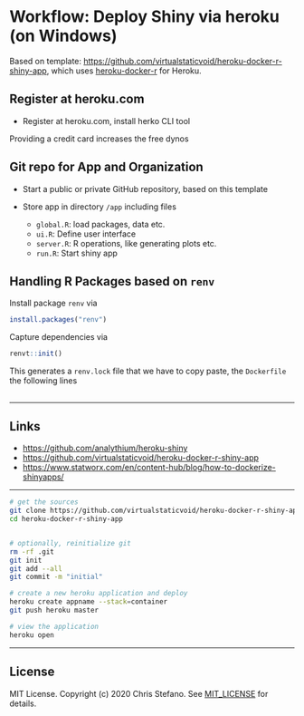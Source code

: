 # Workflow: Deploy Shiny via heroku (on Windows)

Based on template: https://github.com/virtualstaticvoid/heroku-docker-r-shiny-app, which uses [heroku-docker-r][2] for Heroku.

## Register at heroku.com

* Register at heroku.com, install herko CLI tool 

Providing a credit card increases the free dynos

## Git repo for App and Organization

* Start a public or private GitHub repository, based on this template 

* Store app in directory `/app` including files
    - `global.R`: load packages, data etc.
    - `ui.R`: Define user interface
    - `server.R`: R operations, like generating plots etc.
    - `run.R`: Start shiny app

## Handling R Packages based on `renv`

Install package `renv` via 

```r
install.packages("renv")
```

Capture dependencies via

```r
renvt::init()
```

This generates a `renv.lock` file that we have to copy paste, the `Dockerfile` the following lines


## 


_______

## Links

* https://github.com/analythium/heroku-shiny
* https://github.com/virtualstaticvoid/heroku-docker-r-shiny-app
* https://www.statworx.com/en/content-hub/blog/how-to-dockerize-shinyapps/

____

```bash
# get the sources
git clone https://github.com/virtualstaticvoid/heroku-docker-r-shiny-app.git
cd heroku-docker-r-shiny-app


# optionally, reinitialize git
rm -rf .git
git init
git add --all
git commit -m "initial"
```

```bash
# create a new heroku application and deploy
heroku create appname --stack=container
git push heroku master

# view the application
heroku open
```







------

## License

MIT License. Copyright (c) 2020 Chris Stefano. See [MIT_LICENSE](MIT_LICENSE) for details.

[1]: https://shiny.rstudio.com
[2]: https://github.com/virtualstaticvoid/heroku-docker-r

